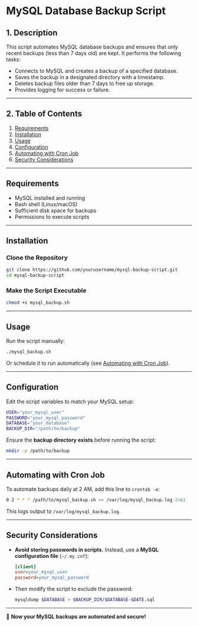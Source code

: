 # MySQL Database Backup Script

## **1. Description**
This script automates MySQL database backups and ensures that only recent backups (less than 7 days old) are kept. It performs the following tasks:

- Connects to MySQL and creates a backup of a specified database.
- Saves the backup in a designated directory with a timestamp.
- Deletes backup files older than 7 days to free up storage.
- Provides logging for success or failure.

---

## **2. Table of Contents**
1. [Requirements](#requirements)  
2. [Installation](#installation)  
3. [Usage](#usage)  
4. [Configuration](#configuration)  
5. [Automating with Cron Job](#automating-with-cron-job)  
6. [Security Considerations](#security-considerations)  

---

## **Requirements**
- MySQL installed and running  
- Bash shell (Linux/macOS)  
- Sufficient disk space for backups  
- Permissions to execute scripts  

---

## **Installation**
### **Clone the Repository**
```bash
git clone https://github.com/yourusername/mysql-backup-script.git
cd mysql-backup-script
```

### **Make the Script Executable**
```bash
chmod +x mysql_backup.sh
```

---

## **Usage**
Run the script manually:
```bash
./mysql_backup.sh
```
Or schedule it to run automatically (see [Automating with Cron Job](#6-automating-with-cron-job)).

---

## **Configuration**
Edit the script variables to match your MySQL setup:
```bash
USER="your_mysql_user"
PASSWORD="your_mysql_password"
DATABASE="your_database"
BACKUP_DIR="/path/to/backup"
```
Ensure the **backup directory exists** before running the script:
```bash
mkdir -p /path/to/backup
```

---

## **Automating with Cron Job**
To automate backups daily at 2 AM, add this line to `crontab -e`:
```bash
0 2 * * * /path/to/mysql_backup.sh >> /var/log/mysql_backup.log 2>&1
```
This logs output to `/var/log/mysql_backup.log`.

---

## **Security Considerations**
- **Avoid storing passwords in scripts.** Instead, use a **MySQL configuration file** (`~/.my.cnf`):
  ```ini
  [client]
  user=your_mysql_user
  password=your_mysql_password
  ```
- Then modify the script to exclude the password:
  ```bash
  mysqldump $DATABASE > $BACKUP_DIR/$DATABASE-$DATE.sql
  ```

---

🚀 **Now your MySQL backups are automated and secure!**  
